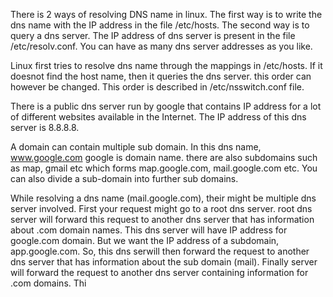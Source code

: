 There is 2 ways of resolving DNS name in linux. The first way is to write the dns name with the IP address in the file /etc/hosts. The second way is to query a dns server. The IP address of dns server is present in the file /etc/resolv.conf. You can have as many dns server addresses as you like.

Linux first tries to resolve dns name through the mappings in /etc/hosts. If it doesnot  find the host name, then it queries the dns server. this order can however be changed. This order is described in /etc/nsswitch.conf file.

There is a public dns server run by google that contains IP address for a lot of different websites available in the Internet. The IP address of this dns server is 8.8.8.8. 

A domain can contain multiple sub domain. In this dns name, www.google.com google is domain name. there are also subdomains such as map, gmail etc which forms map.google.com, mail.google.com etc. You can also divide a sub-domain into further sub domains. 

While resolving a dns name (mail.google.com), their might be multiple dns server involved. First your request might go to a root dns server. root dns server will forward this request to another dns server that has information about .com domain names. This dns server will have IP address for google.com domain. But we want the IP address of a subdomain, app.google.com. So, this dns serwill then forward the request to another dns server that has information about the sub domain (mail). Finally server will forward the request to another dns server containing information for .com domains. Thi 

